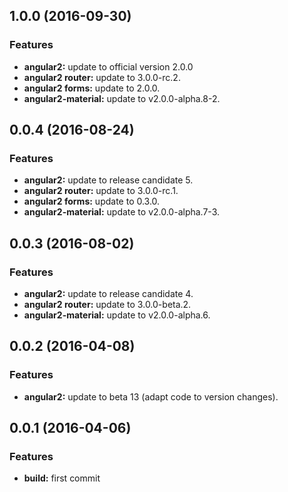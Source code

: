 <a name="1.0.0"></a>
## 1.0.0 (2016-09-30)

### Features
* **angular2:** update to official version 2.0.0
* **angular2 router:** update to 3.0.0-rc.2.
* **angular2 forms:** update to 2.0.0.
* **angular2-material:** update to v2.0.0-alpha.8-2.


<a name="0.0.4"></a>
## 0.0.4 (2016-08-24)


### Features

* **angular2:** update to release candidate 5.
* **angular2 router:** update to 3.0.0-rc.1.
* **angular2 forms:** update to 0.3.0.
* **angular2-material:** update to v2.0.0-alpha.7-3.

<a name="0.0.3"></a>
## 0.0.3 (2016-08-02)


### Features

* **angular2:** update to release candidate 4.
* **angular2 router:** update to 3.0.0-beta.2.
* **angular2-material:** update to v2.0.0-alpha.6.

<a name="0.0.2"></a>
## 0.0.2 (2016-04-08)


### Features

* **angular2:** update to beta 13 (adapt code to version changes).

<a name="0.0.1"></a>
## 0.0.1 (2016-04-06)


### Features

* **build:** first commit


